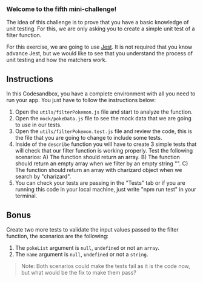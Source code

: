 ### Welcome to the fifth mini-challenge!

The idea of this challenge is to prove that you have a basic knowledge of unit testing. For this, we are only asking you to create a simple unit test of a filter function.

For this exercise, we are going to use [Jest](https://jestjs.io/docs/en/getting-started). It is not required that you know advance Jest, but we would like to see that you understand the process of unit testing and how the matchers work.

## Instructions

In this Codesandbox, you have a complete environment with all you need to run your app. You just have to follow the instructions below:

1. Open the `utils/filterPokemon.js` file and start to analyze the function.
2. Open the `mock/pokeData.js` file to see the mock data that we are going to use in our tests.
3. Open the `utils/filterPokemon.test.js` file and review the code, this is the file that you are going to change to include some tests.
4. Inside of the `describe` function you will have to create 3 simple tests that will check that our filter function is working properly. Test the following scenarios:
   A) The function should return an array.
   B) The function should return an empty array when we filter by an empty string "".
   C) The function should return an array with charizard object when we search by "charizard".
5. You can check your tests are passing in the "Tests" tab or if you are running this code in your local machine, just write "npm run test" in your terminal.

## Bonus

Create two more tests to validate the input values passed to the filter function, the scenarios are the following:

1. The `pokeList` argument is `null`, `undefined` or not an `array`.
2. The `name` argument is `null`, `undefined` or not a `string`.

> Note: Both scenarios could make the tests fail as it is the code now, but what would be the fix to make them pass?

